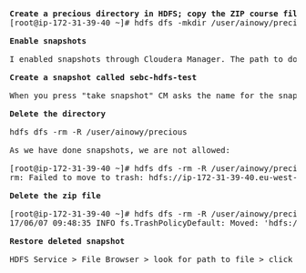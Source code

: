

<pre>
<b>Create a precious directory in HDFS; copy the ZIP course file into it.</b>
[root@ip-172-31-39-40 ~]# hdfs dfs -mkdir /user/ainowy/precious

<b>Enable snapshots</b>

I enabled snapshots through Cloudera Manager. The path to do so is: HDFS service > File Browser > search file path: /user/ainowy/precious > enable snapshot > take snapshot

<b>Create a snapshot called sebc-hdfs-test</b>

When you press "take snapshot" CM asks the name for the snapshot. Here we type "sebc-hdfs-test"

<b>Delete the directory</b>

hdfs dfs -rm -R /user/ainowy/precious

As we have done snapshots, we are not allowed:

[root@ip-172-31-39-40 ~]# hdfs dfs -rm -R /user/ainowy/precious
rm: Failed to move to trash: hdfs://ip-172-31-39-40.eu-west-1.compute.internal:8020/user/ainowy/precious: The directory /user/ainowy/precious cannot be deleted since /user/ainowy/precious is snapshottable and already has snapshots

<b>Delete the zip file</b>

[root@ip-172-31-39-40 ~]# hdfs dfs -rm -R /user/ainowy/precious/SEBC-master.zip
17/06/07 09:48:35 INFO fs.TrashPolicyDefault: Moved: 'hdfs://ip-172-31-39-40.eu-west-1.compute.internal:8020/user/ainowy/precious/SEBC-master.zip' to trash at: hdfs://ip-172-31-39-40.eu-west-1.compute.internal:8020/user/hdfs/.Trash/Current/user/ainowy/precious/SEBC-master.zip

<b>Restore deleted snapshot</b>

HDFS Service > File Browser > look for path to file > click the down arrow > restore directory from snapshot

</pre>
